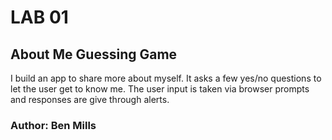 # LAB 01

## About Me Guessing Game

I build an app to share more about myself. It asks a few yes/no questions to let the user get to know me. The user input is taken via browser prompts and responses are give through alerts.

### Author: Ben Mills

